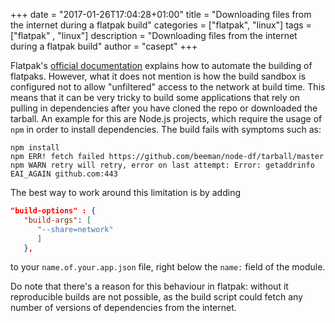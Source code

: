 +++
date = "2017-01-26T17:04:28+01:00"
title = "Downloading files from the internet during a flatpak build"
categories = ["flatpak", "linux"]
tags = ["flatpak" , "linux"]
description = "Downloading files from the internet during a flatpak build"
author = "casept"
+++

Flatpak's [official documentation](http://flatpak.org/developer.html) explains how to automate the building of flatpaks.
However, what it does not mention is how the build sandbox is configured not to allow "unfiltered" access to the network at build time.
This means that it can be very tricky to build some applications that rely on pulling in dependencies after you have cloned the repo or downloaded the tarball.
An example for this are Node.js projects, which require the usage of `npm` in order to install dependencies.
The build fails with symptoms such as:

```
npm install
npm ERR! fetch failed https://github.com/beeman/node-df/tarball/master
npm WARN retry will retry, error on last attempt: Error: getaddrinfo EAI_AGAIN github.com:443
``` 

The best way to work around this limitation is by adding

```json
"build-options" : { 
   "build-args": [ 
      "--share=network"                                                                                   
      ] 
   },
``` 

to your `name.of.your.app.json` file, right below the `name:` field of the module.

Do note that there's a reason for this behaviour in flatpak: without it reproducible builds are not possible, as the build script could fetch any number of versions of dependencies from the internet.
